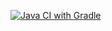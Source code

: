 [![Java CI with Gradle](https://github.com/Karamellnay/Selenide-card/actions/workflows/gradle.yml/badge.svg)](https://github.com/Karamellnay/Selenide-card/actions/workflows/gradle.yml)